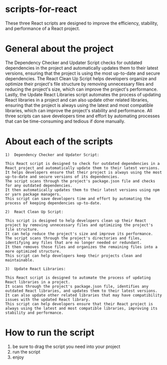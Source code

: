 # scripts-for-react
These three React scripts are designed to improve the efficiency, stability, and performance of a React project. 

 
 
# General about the project 

   The Dependency Checker and Updater Script checks for outdated dependencies in the project and automatically updates them to their latest versions, ensuring that the project is using the most up-to-date and secure dependencies. 
   The React Clean Up Script helps developers organize and optimize their project's file structure by removing unnecessary files and reducing the project's size, which can improve the project's performance. 
   Lastly, the Update React Libraries script automates the process of updating React libraries in a project and can also update other related libraries, ensuring that the project is always using the latest and most compatible libraries, which can improve the project's stability and performance. 
   All three scripts can save developers time and effort by automating processes that can be time-consuming and tedious if done manually.

# About each of the scripts

    1)  Dependency Checker and Updater Script:
    
    This React script is designed to check for outdated dependencies in a React project and automatically update them to their latest versions.
    It helps developers ensure that their project is always using the most up-to-date and secure versions of its dependencies. 
    The script scans through the project's package.json file and checks for any outdated dependencies. 
    It then automatically updates them to their latest versions using npm or yarn package managers.
    This script can save developers time and effort by automating the process of keeping dependencies up-to-date.

    2)  React Clean Up Script: 
    
    This script is designed to help developers clean up their React project by removing unnecessary files and optimizing the project's file structure.
    It can help reduce the project's size and improve its performance. 
    The script scans through the project's directories and files, identifying any files that are no longer needed or redundant. 
    It then removes those files and organizes the remaining files into a more optimized structure. 
    This script can help developers keep their projects clean and maintainable.

    3)  Update React Libraries: 
    
    This React script is designed to automate the process of updating React libraries in a project. 
    It scans through the project's package.json file, identifies any outdated React libraries, and updates them to their latest versions. 
    It can also update other related libraries that may have compatibility issues with the updated React library. 
    This script can help developers ensure that their React project is always using the latest and most compatible libraries, improving its stability and performance.

# How to run the script

1) be sure to drag the script you need into your project
2) run the script
3) enjoy

